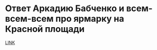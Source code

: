 # Ответ Аркадию Бабченко и всем-всем-всем про ярмарку на Красной площади



[LINK](https://varlamov.ru/972662.html)
